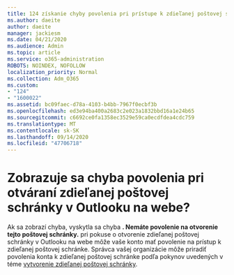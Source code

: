```yaml
---
title: 124 získanie chyby povolenia pri prístupe k zdieľanej poštovej schránke v aplikácii OWA?
ms.author: daeite
author: daeite
manager: jackiesm
ms.date: 04/21/2020
ms.audience: Admin
ms.topic: article
ms.service: o365-administration
ROBOTS: NOINDEX, NOFOLLOW
localization_priority: Normal
ms.collection: Adm_O365
ms.custom:
- "124"
- "1600022"
ms.assetid: bc09faec-d78a-4103-b4bb-7967f0ecbf3b
ms.openlocfilehash: ed3e94ba400a2683c2e023a1832bbd16a1e24b65
ms.sourcegitcommit: c6692ce0fa1358ec3529e59ca0ecdfdea4cdc759
ms.translationtype: MT
ms.contentlocale: sk-SK
ms.lasthandoff: 09/14/2020
ms.locfileid: "47706718"
---
```

# <a name="getting-a-permission-error-when-opening-a-shared-mailbox-in-outlook-on-the-web"></a>Zobrazuje sa chyba povolenia pri otváraní zdieľanej poštovej schránky v Outlooku na webe?

Ak sa zobrazí chyba, vyskytla sa chyba **. Nemáte povolenie na otvorenie tejto poštovej schránky.** pri pokuse o otvorenie zdieľanej poštovej schránky v Outlooku na webe môže vaše konto mať povolenie na prístup k zdieľanej poštovej schránke. Správca vašej organizácie môže priradiť povolenia konta k zdieľanej poštovej schránke podľa pokynov uvedených v téme [vytvorenie zdieľanej poštovej schránky](https://docs.microsoft.com/microsoft-365/admin/email/create-a-shared-mailbox).
  